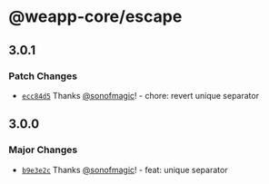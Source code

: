 # @weapp-core/escape

## 3.0.1

### Patch Changes

- [`ecc84d5`](https://github.com/sonofmagic/weapp-core/commit/ecc84d543dcf8035896805d1787eba241a231ba8) Thanks [@sonofmagic](https://github.com/sonofmagic)! - chore: revert unique separator

## 3.0.0

### Major Changes

- [`b9e3e2c`](https://github.com/sonofmagic/weapp-core/commit/b9e3e2c47c046bad901baaa32825e8e849225a3f) Thanks [@sonofmagic](https://github.com/sonofmagic)! - feat: unique separator
